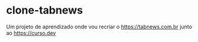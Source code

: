 # clone-tabnews

Um projeto de aprendizado onde vou recriar o https://tabnews.com.br junto ao https://curso.dev

